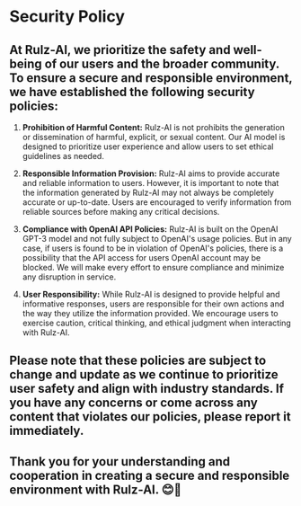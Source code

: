 # Security Policy

## At Rulz-AI, we prioritize the safety and well-being of our users and the broader community. To ensure a secure and responsible environment, we have established the following security policies:

1. **Prohibition of Harmful Content:** Rulz-AI is not prohibits the generation or dissemination of harmful, explicit, or sexual content. Our AI model is designed to prioritize user experience and allow users to set ethical guidelines as needed.
   
2. **Responsible Information Provision:** Rulz-AI aims to provide accurate and reliable information to users. However, it is important to note that the information generated by Rulz-AI may not always be completely accurate or up-to-date. Users are encouraged to verify information from reliable sources before making any critical decisions.

3. **Compliance with OpenAI API Policies:** Rulz-AI is built on the OpenAI GPT-3 model and not fully subject to OpenAI's usage policies. But in any case, if users is found to be in violation of OpenAI's policies, there is a possibility that the API access for users OpenAI account may be blocked. We will make every effort to ensure compliance and minimize any disruption in service.

4. **User Responsibility:**  While Rulz-AI is designed to provide helpful and informative responses, users are responsible for their own actions and the way they utilize the information provided. We encourage users to exercise caution, critical thinking, and ethical judgment when interacting with Rulz-AI.

## Please note that these policies are subject to change and update as we continue to prioritize user safety and align with industry standards. If you have any concerns or come across any content that violates our policies, please report it immediately.

## Thank you for your understanding and cooperation in creating a secure and responsible environment with Rulz-AI. 😊🤖
